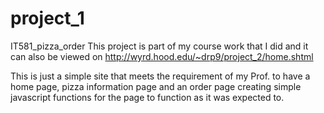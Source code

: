 # project_1
IT581_pizza_order
This project is part of my course work that I did and it can also be viewed on 
http://wyrd.hood.edu/~drp9/project_2/home.shtml

This is just a simple site that meets  the requirement of my Prof. to have a home page, pizza information page and an order page 
creating simple javascript functions for the page to function as it was expected to.


